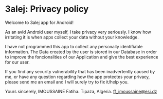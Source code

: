 # 3alej: Privacy policy
Welcome to 3alej app for Android!


As an avid Android user myself, I take privacy very seriously. I know how irritating it is when apps collect your data without your knowledge.

I have not programmed this app to collect any personally identifiable information. The Data created by the user is stored in our Database in order to improve the foncionalities of our Application and give the best experience for our user.

If you find any security vulnerability that has been inadvertently caused by me, or have any question regarding how the app protectes your privacy, please send me an email and I will surely try to fix it/help you.

Yours sincerely,
IMOUSSAINE Fatiha.
Tipaza, Algeria.
ff_imoussaine@esi.dz

